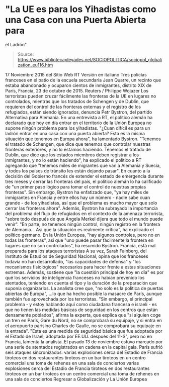 # "La UE es para los Yihadistas como una Casa con una Puerta Abierta para 
el Ladrón"

> Source: https://www.bibliotecapleyades.net/SOCIOPOLITICA/sociopol_globalization_eu116.htm

17 Noviembre 2015
del Sitio Web RT
Versión en italiano
Tres policías franceses en el patio de la escuela secundaria Jean Quarre,
un recinto que estaba abandonado y ocuparon cientos de inmigrantes,
distrito XIX de París, Francia, 23 de octubre de 2015.
Reuters / Philippe Wojazer
Los terroristas pueden cruzar fácilmente las fronteras de la UE en lugares no controlados, mientras que los tratados de Schengen y de Dublín, que requieren del control de las fronteras externas y el registro de los refugiados, están siendo ignorados, denuncia Petr Bystron, del partido Alternativa para Alemania. En una entrevista a RT, el político alemán ha declarado que hoy en día entrar en el territorio de la Unión Europea no supone ningún problema para los yihadistas.
"¿Cuan difícil es para un ladrón entrar en una casa con una puerta abierta? Esta es la misma situación que tenemos en Europa ahora", ha lamentado Bystron. "Tenemos el tratado de Schengen, que dice que tenemos que controlar nuestras fronteras exteriores, y no lo estamos haciendo. Tenemos el tratado de Dublín, que dice que los estados miembros deben registrar a los inmigrantes, y no lo están haciendo", ha explicado el político a RT agregando que "tenemos miles de migrantes que van a Alemania y Suecia, y todos los países de tránsito les están dejando pasar".
En cuanto a la decisión del Gobierno francés de extender el estado de emergencia durante tres meses y cerrar las fronteras del país, el político alemán lo ha calificado de "un primer paso lógico para tomar el control de nuestras propias fronteras". Sin embargo, Bystron ha enfatizado que,
"ya hay miles de inmigrantes en Francia y entre ellos hay un número - nadie sabe cuan grande - de los yihadistas, así que el problema es mucho mayor que solo cerrar las fronteras ahora".
Además, Bystron ha subrayado la importancia del problema del flujo de refugiados en el contexto de la amenaza terrorista,
"sobre todo después de que Angela Merkel dijera que todo el mundo puede venir". "En parte, no tenemos ningún control, ningún registro en la frontera de Alemania... Así que la situación es realmente crítica", ha explicado el político germano.
En la Unión Europea,
"hay algunos controles, pero no en todas las fronteras", así que "uno puede pasar fácilmente la frontera en lugares que no son controlados", ha resumido Bystron.
Francia, está mal preparada para los ataques terroristas A su vez, Sarah Fainberg, del Instituto de Estudios de Seguridad Nacional, opina que los franceses todavía no han desarrollado,
"las capacidades de defensa" y "los mecanismos fisiológicos" necesarios para hacer frente a estas situaciones extremas.
Además, sostiene que "la cuestión principal de hoy en día" es por qué los servicios de inteligencia franceses no habían prevenido los atentados, teniendo en cuenta el tipo y la duración de la preparación que suponía organizarlos. La analista cree que,
"no solo es la política de puertas abiertas de Europa",
...lo que ha hecho posible la masacre de París, aunque también fue aprovechada por los terroristas.
"Sin embargo, el principal problema - y estoy hablando aquí como ciudadana francesa e israelí - es que no tienen las medidas básicas de seguridad en los centros que están densamente poblados", afirma la experta, que explica que "si alguien coge un tren en París, Gare du Nord, no se comprobará su equipaje, y si entra en el aeropuerto parisino Charles de Gaulle, no se comprobará su equipaje en la entrada". "Esta es una medida de seguridad básica que fue adoptada por el Estado de Israel, adoptada por EE.UU. después del 11-S", pero no en Francia, lamenta la analista.
El pasado 13 de noviembre estuvo marcado por una serie de atentados registrados en cadena en la capital gala.
París sufrió seis ataques sincronizados:
varias explosiones cerca del Estadio de Francia tiroteos en dos restaurantes tiroteos en un bar tiroteos en un centro comercial una toma de rehenes en una sala de conciertos
varias explosiones cerca del Estadio de Francia
tiroteos en dos restaurantes
tiroteos en un bar
tiroteos en un centro comercial
una toma de rehenes en una sala de conciertos
Regresar a Globalización y La Unión Europea
